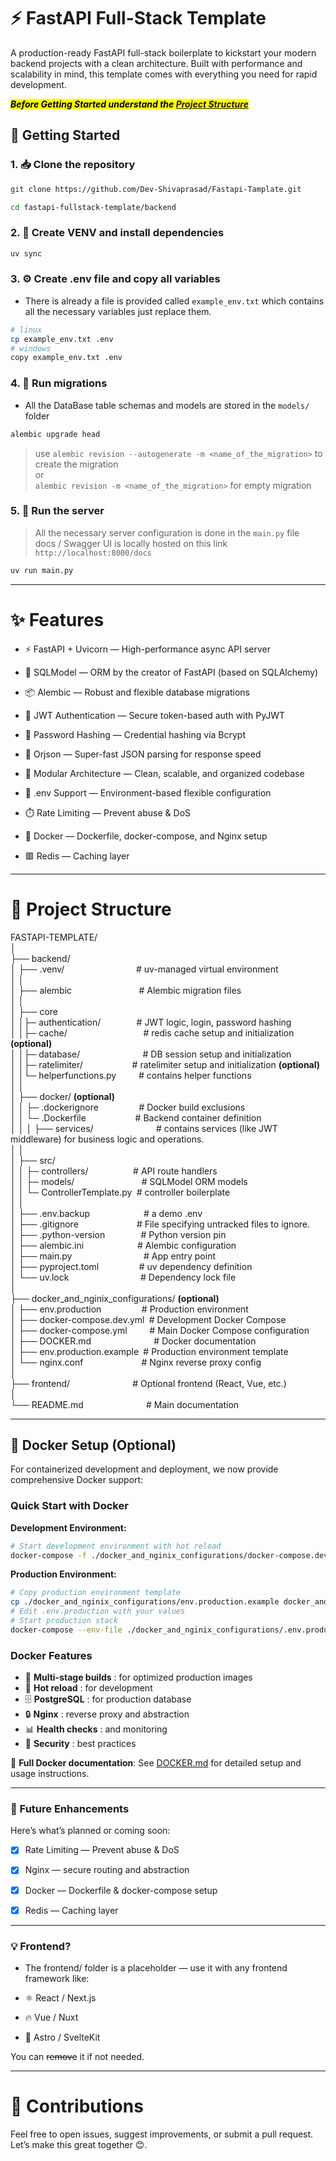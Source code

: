# ⚡ FastAPI Full-Stack Template

A production-ready FastAPI full-stack boilerplate to kickstart your modern backend projects with a clean architecture. Built with performance and scalability in mind, this template comes with everything you need for rapid development.

**_<mark>Before Getting Started understand the [Project Structure](#📁-project-structure)</mark>_**

## 🚀 Getting Started

### 1. 📥 Clone the repository

```bash
git clone https://github.com/Dev-Shivaprasad/Fastapi-Tamplate.git

cd fastapi-fullstack-template/backend
```

### 2. 🧪 Create VENV and install dependencies

```bash
uv sync
```

### 3. ⚙️ Create .env file and copy all variables

- There is already a file is provided called `example_env.txt` which contains all the necessary variables just replace them.

```bash
# linux
cp example_env.txt .env
# windows
copy example_env.txt .env
```

### 4. 🔄 Run migrations

- All the DataBase table schemas and models are stored in the `models/` folder

```bash
alembic upgrade head
```

> use `alembic revision --autogenerate -m <name_of_the_migration>` to create the migration  
> or  
>  `alembic revision -m <name_of_the_migration>` for empty migration

### 5. 🚀 Run the server

> All the necessary server configuration is done in the `main.py` file  
> docs / Swagger UI is locally hosted on this link `http://localhost:8000/docs`

```python
uv run main.py
```

---

# ✨ Features

- ⚡ FastAPI + Uvicorn — High-performance async API server

- 🔗 SQLModel — ORM by the creator of FastAPI (based on SQLAlchemy)

- 📦 Alembic — Robust and flexible database migrations

- 🔐 JWT Authentication — Secure token-based auth with PyJWT

- 🧂 Password Hashing — Credential hashing via Bcrypt

- 🚀 Orjson — Super-fast JSON parsing for response speed

- 🧩 Modular Architecture — Clean, scalable, and organized codebase

- 🌱 .env Support — Environment-based flexible configuration

- ⏱️ Rate Limiting — Prevent abuse & DoS

- 🐳 Docker — Dockerfile, docker-compose, and Nginx setup

- 🟥 Redis — Caching layer

---

# 📁 Project Structure

FASTAPI-TEMPLATE/  
│  
├── backend/  
│ ├── .venv/`                `# uv-managed virtual environment  
│ │  
│ ├── alembic`               `# Alembic migration files  
│ │  
│ ├── core  
│ │├─ authentication/`        `# JWT logic, login, password hashing  
│ │├─ cache/`                 `# redis cache setup and initialization **(optional)**  
│ │├─ database/`              `# DB session setup and initialization  
│ │├─ ratelimiter/`           `# ratelimiter setup and initialization **(optional)**  
│ │└─ helperfunctions.py`     `# contains helper functions  
│ │  
│ ├── docker/ **(optional)**  
│ │ ├─ .dockerignore`         `# Docker build exclusions  
│ │ └─ .Dockerfile`           `# Backend container definition  
│ │
│ ├── services/`              `# contains services (like JWT middleware) for business logic and operations.  
│ │  
│ ├── src/  
│ │ ├─ controllers/`          `# API route handlers  
│ │ ├─ models/`               `# SQLModel ORM models  
│ │ └─ ControllerTemplate.py` `# controller boilerplate  
│ │  
│ ├── .env.backup`            `# a demo .env  
│ ├── .gitignore`             `# File specifying untracked files to ignore.  
│ ├── .python-version`        `# Python version pin  
│ ├── alembic.ini`            `# Alembic configuration  
│ ├── main.py`                `# App entry point  
│ ├── pyproject.toml`         `# uv dependency definition  
│ └── uv.lock`                `# Dependency lock file  
│  
├── docker_and_nginix_configurations/ **(optional)**  
│ ├── env.production`         `# Production environment  
│ ├── docker-compose.dev.yml` `# Development Docker Compose  
│ ├── docker-compose.yml`     `# Main Docker Compose configuration  
│ ├── DOCKER.md`              `# Docker documentation  
│ ├── env.production.example` `# Production environment template  
│ └── nginx.conf`             `# Nginx reverse proxy config  
│  
├── frontend/`              `# Optional frontend (React, Vue, etc.)  
│  
└── README.md`              `# Main documentation

---

## 🐳 Docker Setup (Optional)

For containerized development and deployment, we now provide comprehensive Docker support:

### Quick Start with Docker

**Development Environment:**

```bash
# Start development environment with hot reload
docker-compose -f ./docker_and_nginix_configurations/docker-compose.dev.yml up --build
```

**Production Environment:**

```bash
# Copy production environment template
cp ./docker_and_nginix_configurations/env.production.example docker_and_nginix_configurations/.env.production
# Edit .env.production with your values
# Start production stack
docker-compose --env-file ./docker_and_nginix_configurations/.env.production --profile production up -d
```

### Docker Features

- 🚀 **Multi-stage builds** : for optimized production images
- 🔄 **Hot reload** : for development
- 🗄️ **PostgreSQL** : for production database
- 🔒 **Nginx** : reverse proxy and abstraction
- 📊 **Health checks** : and monitoring
- 🔐 **Security** : best practices

📖 **Full Docker documentation**: See [DOCKER.md](./docker_and_nginix_configurations/DOCKER.md) for detailed setup and usage instructions.

---

### 🧩 Future Enhancements

Here’s what’s planned or coming soon:

- [x] Rate Limiting — Prevent abuse & DoS

- [x] Nginx — secure routing and abstraction

- [x] Docker — Dockerfile & docker-compose setup

- [x] Redis — Caching layer

---

### 💡 Frontend?

- The frontend/ folder is a placeholder — use it with any frontend framework like:
- ⚛️ React / Next.js

- 🔥 Vue / Nuxt

- 🌌 Astro / SvelteKit

You can ~~remove~~ it if not needed.

---

# 🙌 Contributions

Feel free to open issues, suggest improvements, or submit a pull request. Let’s make this great together 😊.
